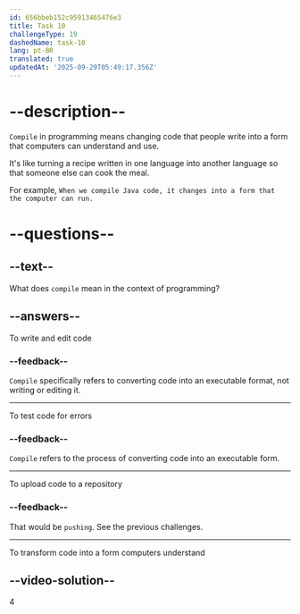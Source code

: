 ```yaml
---
id: 656bbeb152c95913465476e3
title: Task 10
challengeType: 19
dashedName: task-10
lang: pt-BR
translated: true
updatedAt: '2025-09-29T05:49:17.356Z'
---
```


# --description--

`Compile` in programming means changing code that people write into a form that computers can understand and use. 

It's like turning a recipe written in one language into another language so that someone else can cook the meal. 

For example, `When we compile Java code, it changes into a form that the computer can run.`

# --questions--

## --text--

What does `compile` mean in the context of programming?

## --answers--

To write and edit code

### --feedback--

`Compile` specifically refers to converting code into an executable format, not writing or editing it.

---

To test code for errors

### --feedback--

`Compile` refers to the process of converting code into an executable form.

---

To upload code to a repository

### --feedback--

That would be `pushing`. See the previous challenges.

---

To transform code into a form computers understand

## --video-solution--

4
